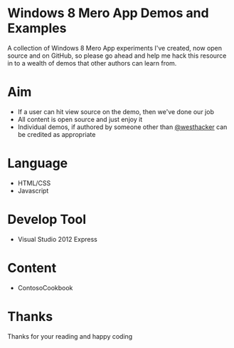# Windows 8 Mero App Demos and Examples

A collection of Windows 8 Mero App experiments I've created, now open source and on GitHub, so please go ahead and help me hack this resource in to a wealth of demos that other authors can learn from.

# Aim

* If a user can hit view source on the demo, then we've done our job
* All content is open source and just enjoy it
* Individual demos, if authored by someone other than [@westhacker](http://twitter.com) can be credited as appropriate

# Language

* HTML/CSS
* Javascript

# Develop Tool

* Visual Studio 2012 Express

# Content

* ContosoCookbook

# Thanks

Thanks for your reading and happy coding
